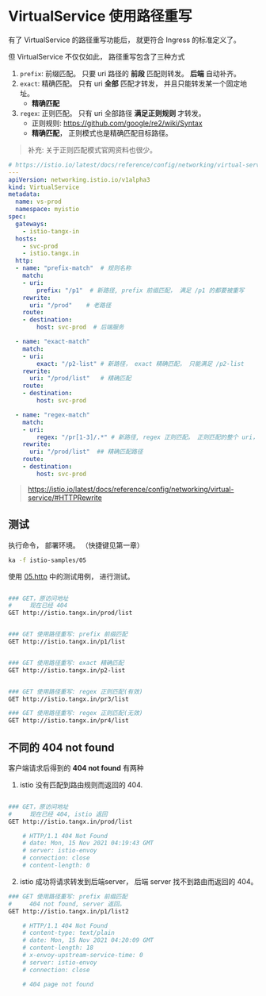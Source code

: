 # VirtualService 使用路径重写

有了 VirtualService 的路径重写功能后， 就更符合 Ingress 的标准定义了。 

但 VirtualService 不仅仅如此， 路径重写包含了三种方式

1. `prefix`: 前缀匹配。 只要 uri 路径的 **前段** 匹配则转发。 **后端** 自动补齐。
2. `exact`: 精确匹配。 只有 uri **全部** 匹配才转发， 并且只能转发某一个固定地址。
    + **精确匹配**
3. `regex`: 正则匹配。 只有 uri 全部路径 **满足正则规则** 才转发。
    + 正则规则: https://github.com/google/re2/wiki/Syntax
    + **精确匹配**， 正则模式也是精确匹配目标路径。

> 补充: 关于正则匹配模式官网资料也很少。

```yaml
# https://istio.io/latest/docs/reference/config/networking/virtual-service/#HTTPRewrite
---
apiVersion: networking.istio.io/v1alpha3
kind: VirtualService
metadata:
  name: vs-prod
  namespace: myistio
spec:
  gateways:
    - istio-tangx-in
  hosts:
    - svc-prod
    - istio.tangx.in
  http:
  - name: "prefix-match"  # 规则名称
    match:
    - uri:
        prefix: "/p1"  # 新路径, prefix 前缀匹配， 满足 /p1 的都要被重写
    rewrite:
      uri: "/prod"    # 老路径
    route:
    - destination:
        host: svc-prod  # 后端服务

  - name: "exact-match"
    match:
    - uri:
        exact: "/p2-list" # 新路径， exact 精确匹配， 只能满足 /p2-list
    rewrite:
      uri: "/prod/list"   # 精确匹配
    route:
    - destination:
        host: svc-prod

  - name: "regex-match"
    match:
    - uri:
        regex: "/pr[1-3]/.*" # 新路径, regex 正则匹配。 正则匹配的整个 uri，因此允许所有要 使用 `.*`。 正则规则使用: https://github.com/google/re2/wiki/Syntax
    rewrite:
      uri: "/prod/list"  ## 精确匹配路径
    route:
    - destination:
        host: svc-prod

```

> https://istio.io/latest/docs/reference/config/networking/virtual-service/#HTTPRewrite


## 测试

执行命令， 部署环境。 （快捷键见第一章）

```bash
ka -f istio-samples/05
```

使用 [05.http](/istio-samples/05/05.http) 中的测试用例， 进行测试。

```bash

### GET，原访问地址
#     现在已经 404
GET http://istio.tangx.in/prod/list


### GET 使用路径重写: prefix 前缀匹配
GET http://istio.tangx.in/p1/list


### GET 使用路径重写: exact 精确匹配
GET http://istio.tangx.in/p2-list


### GET 使用路径重写: regex 正则匹配(有效)
GET http://istio.tangx.in/pr3/list

### GET 使用路径重写: regex 正则匹配(无效)
GET http://istio.tangx.in/pr4/list
```


## 不同的 404 not found

客户端请求后得到的 **404 not found** 有两种

1. istio 没有匹配到路由规则而返回的 404.

```bash

### GET，原访问地址
#     现在已经 404, istio 返回
GET http://istio.tangx.in/prod/list

    # HTTP/1.1 404 Not Found
    # date: Mon, 15 Nov 2021 04:19:43 GMT
    # server: istio-envoy
    # connection: close
    # content-length: 0

```

2. istio 成功将请求转发到后端server， 后端 server 找不到路由而返回的 404。

```bash
### GET 使用路径重写: prefix 前缀匹配
#     404 not found, server 返回。
GET http://istio.tangx.in/p1/list2

    # HTTP/1.1 404 Not Found
    # content-type: text/plain
    # date: Mon, 15 Nov 2021 04:20:09 GMT
    # content-length: 18
    # x-envoy-upstream-service-time: 0
    # server: istio-envoy
    # connection: close

    # 404 page not found
```